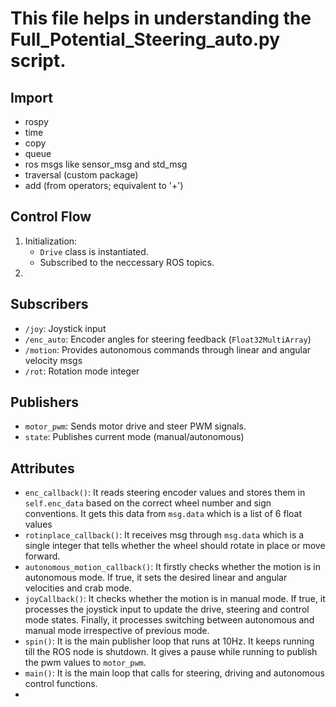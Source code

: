 # This file helps in understanding the Full_Potential_Steering_auto.py script.

## Import
  - rospy
  - time
  - copy
  - queue
  - ros msgs like sensor_msg and std_msg
  - traversal (custom package)
  - add (from operators; equivalent to '+')

## Control Flow
1. Initialization:
   - `Drive` class is instantiated.
   - Subscribed to the neccessary ROS topics.
2. 

## Subscribers
  - `/joy`: Joystick input
  - `/enc_auto`: Encoder angles for steering feedback (`Float32MultiArray`)
  - `/motion`: Provides autonomous commands through linear and angular velocity msgs
  - `/rot`: Rotation mode integer

## Publishers
  - `motor_pwm`: Sends motor drive and steer PWM signals.
  - `state`: Publishes current mode (manual/autonomous)

## Attributes
  - `enc_callback()`: It reads steering encoder values and stores them in `self.enc_data` based on the correct wheel number and sign conventions. It gets this data from `msg.data` which is a list of 6 float values
  - `rotinplace_callback()`: It receives msg through `msg.data` which is a single integer that tells whether the wheel should rotate in place or move forward.
  - `autonomous_motion_callback()`: It firstly checks whether the motion is in autonomous mode. If true, it sets the desired linear and angular velocities and crab mode.
  - `joyCallback()`: It checks whether the motion is in manual mode. If true, it processes the joystick input to update the drive, steering and control mode states. Finally, it processes switching between autonomous and manual mode irrespective of previous mode.
  - `spin()`: It is the main publisher loop that runs at 10Hz. It keeps running till the ROS node is shutdown. It gives a pause while running to publish the pwm values to `motor_pwm`.
  - `main()`: It is the main loop that calls for steering, driving and autonomous control functions.
  - 
